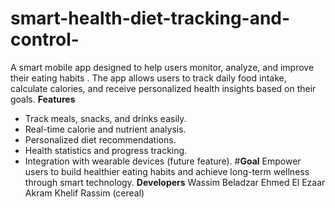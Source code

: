 # smart-health-diet-tracking-and-control-
A smart mobile app designed to help users monitor, analyze, and improve their eating habits . 
The app allows users to track daily food intake, calculate calories, and receive personalized health insights based on their goals.
**Features**
- Track meals, snacks, and drinks easily.  
- Real-time calorie and nutrient analysis.  
- Personalized diet recommendations.  
- Health statistics and progress tracking.  
- Integration with wearable devices (future feature).
#**Goal**
Empower users to build healthier eating habits and achieve long-term wellness through smart technology.
**Developers**
Wassim Beladzar
Ehmed El Ezaar
Akram 
Khelif Rassim (cereal)
